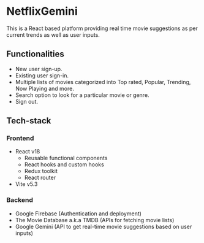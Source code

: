 # NetflixGemini

This is a React based platform providing real time movie suggestions as per current trends as well as user inputs.

## Functionalities
- New user sign-up.
- Existing user sign-in.
- Multiple lists of movies categorized into Top rated, Popular, Trending, Now Playing and more.
- Search option to look for a particular movie or genre.
- Sign out.

## Tech-stack
### Frontend
- React v18
  - Reusable functional components
  - React hooks and custom hooks
  - Redux toolkit
  - React router
- Vite v5.3

### Backend
- Google Firebase (Authentication and deployment)
- The Movie Database a.k.a TMDB (APIs for fetching movie lists)
- Google Gemini (API to get real-time movie suggestions based on user inputs)

